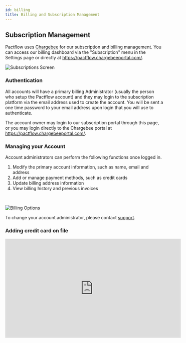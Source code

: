 ```yaml
---
id: billing
title: Billing and Subscription Management
---
```


## Subscription Management

Pactflow uses [Chargebee](https://www.chargebee.com/) for our subscription and billing management. You can access our billing dashboard via the "Subscription" menu in the Settings page or directly at https://pactflow.chargebeeportal.com/.

![Subscriptions Screen](/ui/billing-dashboard.png)

### Authentication

All accounts will have a primary billing Administrator (usually the person who setup the Pactflow account) and they may login to the subscription platform via the email address used to create the account. You will be sent a one time password to your email address upon login that you will use to authenticate.

The account owner may login to our subscription portal through this page, or you may login directly to the Chargebee portal at https://pactflow.chargebeeportal.com/.

### Managing your Account

Account administrators can perform the following functions once logged in.

1. Modify the primary account information, such as name, email and address
1. Add or manage payment methods, such as credit cards
1. Update billing address information
1. View billing history and previous invoices

&nbsp;

![Billing Options](/ui/billing-options.png)

To change your account administrator, please contact [support](mailto:support@pactflow.io?subject=Change%20Billing%20Administrator%20for%20account%20MYACCOUNT).

### Adding credit card on file

<iframe width="560" height="315" src="https://www.youtube.com/embed/R8DBH-Dqw-c" frameborder="0" allow="accelerometer; autoplay; encrypted-media; gyroscope; picture-in-picture" allowfullscreen></iframe>